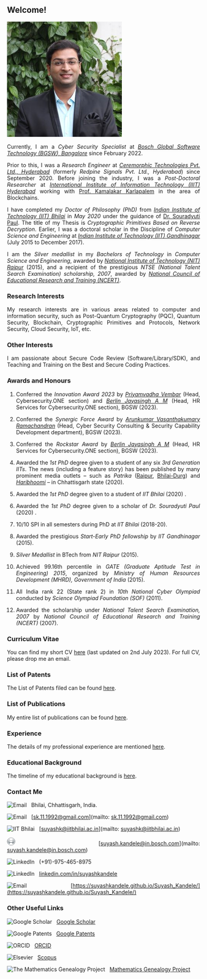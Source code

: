 <!--- load your font awesome icons for Font Awesome 5 --->
<link rel="stylesheet" href="https://maxcdn.bootstrapcdn.com/font-awesome/4.7.0/css/font-awesome.min.css">
<!--- load the theme js script after markdown-editor.min.js --->
<!--- <script src="/path/to/js/themes/fa5/theme.js"></script> --->
<link rel="stylesheet" href="https://cdn.rawgit.com/jpswalsh/academicons/master/css/academicons.min.css">
<style>body {text-align: justify}</style>

## Welcome!

![Image](/Photo-Suyash300.jpg)

Currently, I am a _Cyber Security Specialist_ at [_Bosch Global Software Technology (BGSW), Bangalore_](https://www.bosch-softwaretechnologies.com/) since February 2022.

Prior to this, I was a _Research Engineer_ at [_Ceremorphic Technologies Pvt. Ltd., Hyderabad_](https://ceremorphic.com/) (formerly _Redpine Signals Pvt. Ltd., Hyderabad_) since September 2020. Before joining the industry, I was a _Post-Doctoral Researcher_ at [_International Institute of Information Technology (IIIT) Hyderabad_](https://www.iiit.ac.in/) working with [Prof. Kamalakar Karlapalem](https://www.iiit.ac.in/people/faculty/kamal/) in the area of Blockchains.

I have completed my _Doctor of Philosophy (PhD)_ from [_Indian Institute of Technology (IIT) Bhilai_](https://www.iitbhilai.ac.in/) in _May 2020_ under the guidance of [Dr. Souradyuti Paul](http://souradyuti.com/). The title of my Thesis is _Cryptographic Primitives Based on Reverse Decryption_. Earlier, I was a doctoral scholar in the Discipline of _Computer Science and Engineering_ at [_Indian Institute of Technology (IIT) Gandhinagar_](https://www.iitgn.ac.in/) (July 2015 to December 2017).

I am the _Silver medallist_ in my _Bachelors of Technology_ in _Computer Science and Engineering_, awarded by [_National Institute of Technology (NIT) Raipur_](http://www.nitrr.ac.in/) (2015), and a recipient of the prestigious _NTSE (National Talent Search Examination) scholarship, 2007_, awarded by [_National Council of Educational Research and Training (NCERT)_](http://ncert.nic.in/).

### Research Interests

My research interests are in various areas related to computer and information security, such as Post-Quantum Cryptography (PQC), Quantum Security, Blockchain, Cryptographic Primitives and Protocols, Network Security, Cloud Security, IoT, etc.

### Other Interests

I am passionate about Secure Code Review (Software/Library/SDK), and Teaching and Training on the Best and Secure Coding Practices.

### Awards and Honours

1. Conferred the _Innovation Award 2023_ by [_Priyamvadha Vembar_](https://in.linkedin.com/in/priyamvadha-vembar-637428122) (Head, Cybersecurity.ONE section) and [_Berlin Jayasingh A M_](https://in.linkedin.com/in/berlin-jayasingh-a-m-6673903) (Head, HR Services for Cybersecurity.ONE section), BGSW (2023).

1. Conferred the _Synergic Force Award_ by [_Arunkumar Vasanthakumary Ramachandran_](https://in.linkedin.com/in/arunkumarvr) (Head, Cyber Security Consulting & Security Capability Development department), BGSW (2023).

1. Conferred the _Rockstar Award_ by [_Berlin Jayasingh A M_](https://in.linkedin.com/in/berlin-jayasingh-a-m-6673903) (Head, HR Services for Cybersecurity.ONE
section), BGSW (2023).

1. Awarded the _1st PhD_ degree given to a student of any six _3rd Generation IITs_. The news (including a feature story) has been published by many prominent media outlets – such as _Patrika_ ([Raipur](Raipur-Patrika-13-May-2020.jpg), [Bhilai-Durg](Bhilai-Durg-Patrika-13-May-2020.jpg)) and [_Haribhoomi_](Bhilai-Haribhoomi-12-May-2020.png) – in Chhattisgarh state (2020).

1. Awarded the _1st PhD_ degree given to a student of _IIT Bhilai_ (2020) [<i class="fa fa-file"></i>](IIT_Bhilai_Main_Page.pdf).

1. Awarded the _1st PhD_ degree given to a scholar of _Dr. Souradyuti Paul_ (2020) [<i class="fa fa-globe"></i>](https://www.mathgenealogy.org/id.php?id=107106).

1. 10/10 SPI in all semesters during PhD at _IIT Bhilai_ (2018-20).

1. Awarded the prestigious _Start-Early PhD fellowship_ by _IIT Gandhinagar_ (2015).

1. _Silver Medallist_ in BTech from _NIT Raipur_ (2015).

1. Achieved 99.16th percentile in _GATE (Graduate Aptitude Test in Engineering) 2015_, organized by _Ministry of Human Resources Development (MHRD), Government of India_ (2015).

1. All India rank 22 (State rank 2) in _10th National Cyber Olympiad_ conducted by _Science Olympiad Foundation (SOF)_ (2011).

1. Awarded the scholarship under _National Talent Search Examination, 2007_ by _National Council of Educational Research and Training (NCERT)_ (2007).

### Curriculum Vitae

You can find my short CV [here](Dr.-Suyash-Kandele_CV_2023-07-02.pdf) (last updated on 2nd July 2023). For full CV, please drop me an email.

### List of Patents

The List of Patents filed can be found [here](patents).

### List of Publications

My entire list of publications can be found [here](publications).

### Experience

The details of my professional experience are mentioned [here](experience).

### Educational Background

The timeline of my educational background is [here](education).

### Contact Me

<img src="https://upload.wikimedia.org/wikipedia/commons/2/24/House.svg" width="21" height="21" alt="Email" style="border: 0" /> &nbsp; Bhilai, Chhattisgarh, India.

<img src="https://upload.wikimedia.org/wikipedia/commons/4/4e/Gmail_Icon.png" width="21" height="21" alt="Email" style="border: 0" /> &nbsp; [sk.11.1992@gmail.com](mailto: sk.11.1992@gmail.com)

<img src="https://upload.wikimedia.org/wikipedia/en/6/61/IIT_Bhilai_logo.png" width="20" height="21" alt="IIT Bhilai" style="border: 0" /> &nbsp; [suyashk@iitbhilai.ac.in](mailto: suyashk@iitbhilai.ac.in)

<img src="Bosch_Logo.png" width="21"> &nbsp; [suyash.kandele@in.bosch.com](mailto: suyash.kandele@in.bosch.com)

<img src="https://upload.wikimedia.org/wikipedia/commons/d/d5/Phone_Shiny_Icon.svg" width="21" height="21" alt="LinkedIn" style="border: 0" /> &nbsp; (+91)-975-465-8975

<img src="https://upload.wikimedia.org/wikipedia/commons/c/ca/LinkedIn_logo_initials.png" width="20" height="20" alt="LinkedIn" style="border: 0" /> &nbsp; [linkedin.com/in/suyashkandele](https://linkedin.com/in/suyashkandele)

<img src="https://upload.wikimedia.org/wikipedia/commons/7/74/Internet-web-browser.svg" width="21" height="21" alt="Email" style="border: 0" /> &nbsp; [https://suyashkandele.github.io/Suyash_Kandele/](https://suyashkandele.github.io/Suyash_Kandele/)

### Other Useful Links

<img src="https://upload.wikimedia.org/wikipedia/commons/c/c7/Google_Scholar_logo.svg" width="20" height="21" alt="Google Scholar" style="border: 0" /> &nbsp; [Google Scholar](https://scholar.google.com/citations?user=qQxlLMsAAAAJ&hl=en)

<img src="https://upload.wikimedia.org/wikipedia/commons/5/53/Google_%22G%22_Logo.svg" width="20" height="21" alt="Google Patents" style="border: 0" /> &nbsp; [Google Patents](https://patents.google.com/?inventor=Suyash+Kandele)

<img src="https://upload.wikimedia.org/wikipedia/commons/0/06/ORCID_iD.svg" width="20" height="21" alt="ORCID" style="border: 0" /> &nbsp; [ORCID](https://orcid.org/0000-0002-5887-2907)

<img src="https://upload.wikimedia.org/wikipedia/commons/e/e7/Elsevier.svg" width="20" height="21" alt="Elsevier" style="border: 0" /> &nbsp; [Scopus](https://www.scopus.com/authid/detail.uri?authorId=57202719111)

<img src="http://www.genealogy.math.ndsu.nodak.edu/img/treebutton.gif" width="20" height="21" alt="The Mathematics Genealogy Project" style="border: 0" /> &nbsp; [Mathematics Genealogy Project](https://www.mathgenealogy.org/id.php?id=262537)
